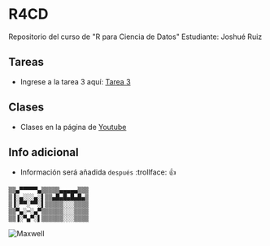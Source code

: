 # R4CD
Repositorio del curso de "R para Ciencia de Datos"
Estudiante: Joshué Ruiz

## Tareas
- Ingrese a la tarea 3 aquí: [Tarea 3](https://github.com/Joshue2806/R4CD/tree/main/tarea3)

## Clases
- Clases en la página de [Youtube](https://youtube.com/playlist?list=PLdBCqyJM7Y72YtvvXTSi3KufgyWD6fgQq)

## Info adicional
-  Información será añadida `después` :trollface: :+1:

```
▒▒▄▀▀▀▀▀▄▒▒▒▒▒▄▄▄▄▄▒▒▒
▒▐░▄░░░▄░▌▒▒▄█▄█▄█▄█▄▒
▒▐░▀▀░▀▀░▌▒▒▒▒▒░░░▒▒▒▒
▒▒▀▄░═░▄▀▒▒▒▒▒▒░░░▒▒▒▒
▒▒▐░▀▄▀░▌▒▒▒▒▒▒░░░▒▒▒▒
```

![Maxwell](https://media.moddb.com/images/downloads/1/247/246113/maxwell-cat-maxwell.gif)
